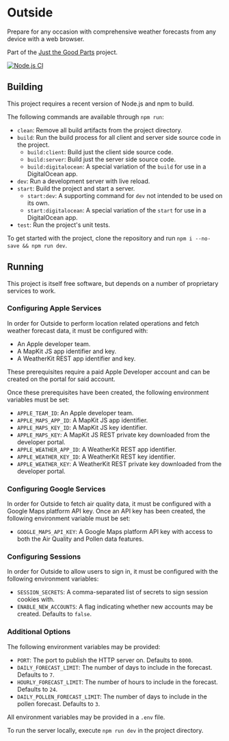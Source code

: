 # Outside

Prepare for any occasion with comprehensive weather forecasts from any device with a web browser.

Part of the [Just the Good Parts](https://justthegoodparts.kevinmacwhinnie.com) project.

[![Node.js CI](https://github.com/decarbonization/outside/actions/workflows/node.js.yml/badge.svg)](https://github.com/decarbonization/outside/actions/workflows/node.js.yml)

## Building

This project requires a recent version of Node.js and npm to build.

The following commands are available through `npm run`:

- `clean`: Remove all build artifacts from the project directory.
- `build`: Run the build process for all client and server side source code in the project.
    - `build:client`: Build just the client side source code.
    - `build:server`: Build just the server side source code.
    - `build:digitalocean`: A special variation of the `build` for use in a DigitalOcean app.
- `dev`: Run a development server with live reload.
- `start`: Build the project and start a server.
    - `start:dev`: A supporting command for `dev` not intended to be used on its own.
    - `start:digitalocean`: A special variation of the `start` for use in a DigitalOcean app.
- `test`: Run the project's unit tests.

To get started with the project, clone the repository and run `npm i --no-save && npm run dev`.

## Running

This project is itself free software, but depends on a number of proprietary services to work.

### Configuring Apple Services

In order for Outside to perform location related operations and fetch weather forecast data, it must be configured with:

- An Apple developer team.
- A MapKit JS app identifier and key.
- A WeatherKit REST app identifier and key.

These prerequisites require a paid Apple Developer account and can be created on the portal for said account.

Once these prerequisites have been created, the following environment variables must be set:

- `APPLE_TEAM_ID`: An Apple developer team.
- `APPLE_MAPS_APP_ID`: A MapKit JS app identifier.
- `APPLE_MAPS_KEY_ID`: A MapKit JS key identifier.
- `APPLE_MAPS_KEY`: A MapKit JS REST private key downloaded from the developer portal.
- `APPLE_WEATHER_APP_ID`: A WeatherKit REST app identifier.
- `APPLE_WEATHER_KEY_ID`: A WeatherKit REST key identifier.
- `APPLE_WEATHER_KEY`: A WeatherKit REST private key downloaded from the developer portal.

### Configuring Google Services

In order for Outside to fetch air quality data, it must be configured with a Google Maps platform API key. Once an API key has been created, the following environment variable must be set:

- `GOOGLE_MAPS_API_KEY`: A Google Maps platform API key with access to both the Air Quality and Pollen data features.

### Configuring Sessions

In order for Outside to allow users to sign in, it must be configured with the following environment variables:

- `SESSION_SECRETS`: A comma-separated list of secrets to sign session cookies with.
- `ENABLE_NEW_ACCOUNTS`: A flag indicating whether new accounts may be created. Defaults to `false`.

### Additional Options

The following environment variables may be provided:

- `PORT`: The port to publish the HTTP server on. Defaults to `8000`.
- `DAILY_FORECAST_LIMIT`: The number of days to include in the forecast. Defaults to `7`.
- `HOURLY_FORECAST_LIMIT`: The number of hours to include in the forecast. Defaults to `24`.
- `DAILY_POLLEN_FORECAST_LIMIT`: The number of days to include in the pollen forecast. Defaults to `3`.

All environment variables may be provided in a `.env` file.

To run the server locally, execute `npm run dev` in the project directory.
